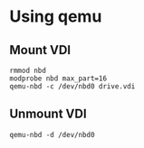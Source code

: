 Using qemu
==========

Mount VDI
---------

    rmmod nbd
    modprobe nbd max_part=16
    qemu-nbd -c /dev/nbd0 drive.vdi

Unmount VDI
-----------

    qemu-nbd -d /dev/nbd0

